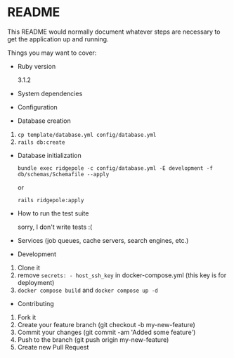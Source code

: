 # README

This README would normally document whatever steps are necessary to get the
application up and running.

Things you may want to cover:

* Ruby version

  3.1.2

* System dependencies

* Configuration

* Database creation

1. `cp template/database.yml config/database.yml`
2. `rails db:create`

* Database initialization

  `bundle exec ridgepole -c config/database.yml -E development -f db/schemas/Schemafile --apply`

  or

  `rails ridgepole:apply`

* How to run the test suite

  sorry, I don't write tests :(

* Services (job queues, cache servers, search engines, etc.)

* Development

1. Clone it
2. remove `secrets: - host_ssh_key` in docker-compose.yml (this key is for deployment)
3. `docker compose build` and `docker compose up -d`

* Contributing

1. Fork it
2. Create your feature branch (git checkout -b my-new-feature)
3. Commit your changes (git commit -am 'Added some feature')
4. Push to the branch (git push origin my-new-feature)
5. Create new Pull Request

